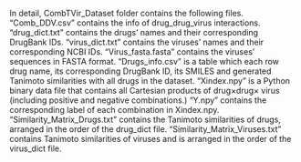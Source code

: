 In detail, CombTVir_Dataset folder contains the following files.
	“Comb_DDV.csv” contains the info of drug_drug_virus interactions.
	“drug_dict.txt” contains the drugs’ names and their corresponding DrugBank IDs.
	“virus_dict.txt” contains the viruses’ names and their corresponding NCBI IDs.
	“Virus_fasta.fasta” contains the viruses’ sequences in FASTA format.
	“Drugs_info.csv” is a table which each row drug name, its corresponding DrugBank ID, its SMILES and generated Tanimoto similarities with all drugs in the dataset.
	“Xindex.npy” is a Python binary data file that contains all Cartesian products of drug×drug× virus (including positive and negative combinations.)
	“Y.npy” contains the corresponding label of each combination in Xindex.npy. 
	“Similarity_Matrix_Drugs.txt” contains the Tanimoto similarities of drugs, arranged in the order of the drug_dict file. 
	“Similarity_Matrix_Viruses.txt” contains Tanimoto similarities of viruses and is arranged in the order of the virus_dict file.
